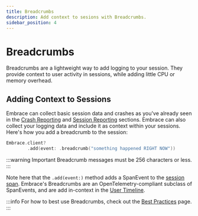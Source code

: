 ```yaml
---
title: Breadcrumbs
description: Add context to sesions with Breadcrumbs.
sidebar_position: 4
---
```


# Breadcrumbs

Breadcrumbs are a lightweight way to add logging to your session. They provide context to user activity in sessions, while adding little CPU or memory overhead. 

## Adding Context to Sessions

Embrace can collect basic session data and crashes as you've already seen in the [Crash Reporting](/docs/ios/open-source/getting-started/crash-report.md) and [Session Reporting](/docs/ios/open-source/getting-started/session-reporting.md) sections. Embrace can also collect your logging data and include it as context within your sessions. Here's how you add a breadcrumb to the session:

```swift
Embrace.client?
        .add(event: .breadcrumb("something happened RIGHT NOW"))
```

:::warning Important
Breadcrumb messages must be 256 characters or less.
:::

Note here that the `.add(event:)` method adds a SpanEvent to the [session span](/ios/open-source/#how-we-built-it). Embrace's Breadcrumbs are an OpenTelemetry-compliant subclass of SpanEvents, and are add in-context in the [User Timeline](/docs/features/user-sessions/).

:::info
For how to best use Breadcrumbs, check out the [Best Practices](/docs/best-practices/breadcrumbs.md) page.
:::
